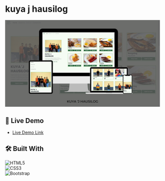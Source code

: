 # kuya j hausilog

![banner](Assets/READMEIMG/bannaer.png)

## 🚀 Live Demo
- [Live Demo Link](https://lugh-tuatha.github.io/kuya-j-hausilog/)

## 🛠 Built With

![HTML5](https://img.shields.io/badge/html5-%23E34F26.svg?style=for-the-badge&logo=html5&logoColor=white)<br>
![CSS3](https://img.shields.io/badge/css3-%231572B6.svg?style=for-the-badge&logo=css3&logoColor=white)<br>
![Bootstrap](https://img.shields.io/badge/bootstrap-%23563D7C.svg?style=for-the-badge&logo=bootstrap&logoColor=white)
